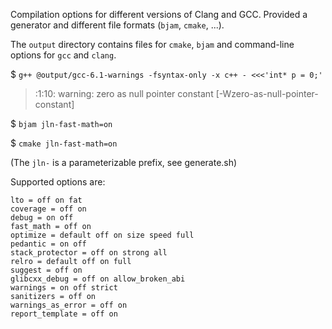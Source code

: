 Compilation options for different versions of Clang and GCC. Provided a generator and different file formats (`bjam`, `cmake`, ...).

The `output` directory contains files for `cmake`, `bjam` and command-line options for `gcc` and `clang`.

$ `g++ @output/gcc-6.1-warnings -fsyntax-only -x c++ - <<<'int* p = 0;'`

> <stdin>:1:10: warning: zero as null pointer constant \[-Wzero-as-null-pointer-constant]

$ `bjam jln-fast-math=on`

$ `cmake jln-fast-math=on`

(The `jln-` is a parameterizable prefix, see generate.sh)

Supported options are:

<!-- ./compiler-options.lua generators/options.lua -->
```
lto = off on fat
coverage = off on
debug = on off
fast_math = off on
optimize = default off on size speed full
pedantic = on off
stack_protector = off on strong all
relro = default off on full
suggest = off on
glibcxx_debug = off on allow_broken_abi
warnings = on off strict
sanitizers = off on
warnings_as_error = off on
report_template = off on
```
